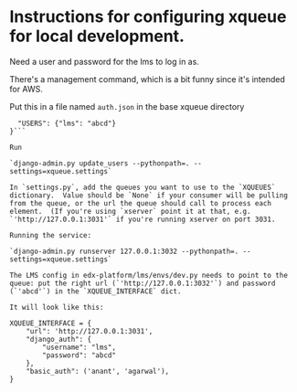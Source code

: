 # Instructions for configuring xqueue for local development.

Need a user and password for the lms to log in as.

There's a management command, which is a bit funny since it's intended for AWS.

Put this in a file named `auth.json` in the base xqueue directory

```{
  "USERS": {"lms": "abcd"}
}```

Run

`django-admin.py update_users --pythonpath=. --settings=xqueue.settings`

In `settings.py`, add the queues you want to use to the `XQUEUES` dictionary.  Value should be `None` if your consumer will be pulling from the queue, or the url the queue should call to process each element.  (If you're using `xserver` point it at that, e.g. `'http://127.0.0.1:3031'` if you're running xserver on port 3031.

Running the service:

`django-admin.py runserver 127.0.0.1:3032 --pythonpath=. --settings=xqueue.settings`

The LMS config in edx-platform/lms/envs/dev.py needs to point to the queue: put the right url (`'http://127.0.0.1:3032'`) and password (`'abcd'`) in the `XQUEUE_INTERFACE` dict.

It will look like this:

XQUEUE_INTERFACE = {
    "url": 'http://127.0.0.1:3031',
    "django_auth": {
        "username": "lms",
        "password": "abcd"
    },
    "basic_auth": ('anant', 'agarwal'),
}
